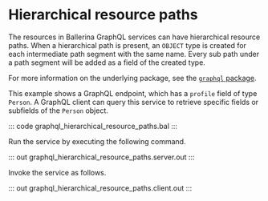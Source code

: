 # Hierarchical resource paths

The resources in Ballerina GraphQL services can have hierarchical resource
paths. When a hierarchical path is present, an `OBJECT` type is created for
each intermediate path segment with the same name. Every sub path under a
path segment will be added as a field of the created type.

For more information on the underlying package, see the
[`graphql` package](https://lib.ballerina.io/ballerina/graphql/latest/).

This example shows a GraphQL endpoint, which has a `profile` field of type `Person`.
A GraphQL client can query this service to retrieve specific fields or subfields of the `Person` object.

::: code graphql_hierarchical_resource_paths.bal :::

Run the service by executing the following command.

::: out graphql_hierarchical_resource_paths.server.out :::

Invoke the service as follows.

::: out graphql_hierarchical_resource_paths.client.out :::
